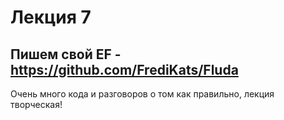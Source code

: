 # Лекция 7

## Пишем свой EF - https://github.com/FrediKats/Fluda

Очень много кода и разговоров о том как правильно, лекция творческая!